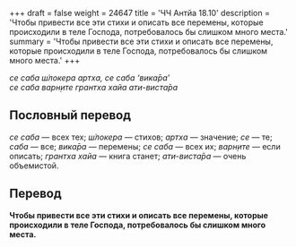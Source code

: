 +++
draft = false
weight = 24647
title = 'ЧЧ Антйа 18.10'
description = 'Чтобы привести все эти стихи и описать все перемены, которые происходили в теле Господа, потребовалось бы слишком много места.'
summary = 'Чтобы привести все эти стихи и описать все перемены, которые происходили в теле Господа, потребовалось бы слишком много места.'
+++

_се саба ш́локера артха, се саба ‘вика̄ра’  
се саба варн̣ите грантха хайа ати-виста̄ра_

## Пословный перевод

_се_ _саба_ — всех тех; _ш́локера_ — стихов; _артха_ — значение; _се_ — те; _саба_ — все; _вика̄ра_ — перемены; _се_ _саба_ — всех их; _варн̣ите_ — если описать; _грантха_ _хайа_ — книга станет; _ати_\-_виста̄ра_ — очень объемистой.

## Перевод

**Чтобы привести все эти стихи и описать все перемены, которые происходили в теле Господа, потребовалось бы слишком много места.**
